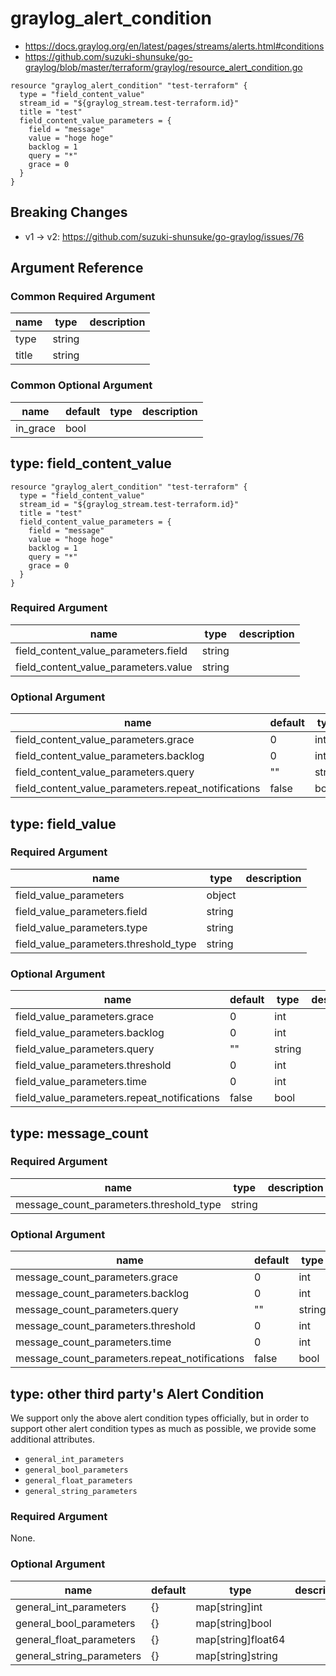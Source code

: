 # graylog_alert_condition

* https://docs.graylog.org/en/latest/pages/streams/alerts.html#conditions
* https://github.com/suzuki-shunsuke/go-graylog/blob/master/terraform/graylog/resource_alert_condition.go

```hcl
resource "graylog_alert_condition" "test-terraform" {
  type = "field_content_value"
  stream_id = "${graylog_stream.test-terraform.id}"
  title = "test"
  field_content_value_parameters = {
    field = "message"
    value = "hoge hoge"
    backlog = 1
    query = "*"
    grace = 0
  }
}
```

## Breaking Changes

* v1 -> v2: https://github.com/suzuki-shunsuke/go-graylog/issues/76

## Argument Reference

### Common Required Argument

name | type | description
--- | --- | ---
type | string |
title | string |

### Common Optional Argument

name | default | type | description
--- | --- | --- | ---
in_grace | bool |

## type: field_content_value 

```hcl
resource "graylog_alert_condition" "test-terraform" {
  type = "field_content_value"
  stream_id = "${graylog_stream.test-terraform.id}"
  title = "test"
  field_content_value_parameters = {
    field = "message"
    value = "hoge hoge"
    backlog = 1
    query = "*"
    grace = 0
  }
}
```

### Required Argument

name | type | description
--- | --- | ---
field_content_value_parameters.field | string |
field_content_value_parameters.value | string |

### Optional Argument

name | default | type | description
--- | --- | --- | ---
field_content_value_parameters.grace | 0 | int |
field_content_value_parameters.backlog | 0 | int |
field_content_value_parameters.query | "" | string |
field_content_value_parameters.repeat_notifications | false | bool |

## type: field_value 

### Required Argument

name | type | description
--- | --- | ---
field_value_parameters | object |
field_value_parameters.field | string |
field_value_parameters.type | string |
field_value_parameters.threshold_type | string |

### Optional Argument

name | default | type | description
--- | --- | --- | ---
field_value_parameters.grace | 0 | int |
field_value_parameters.backlog | 0 | int |
field_value_parameters.query | "" | string |
field_value_parameters.threshold | 0 | int |
field_value_parameters.time | 0 | int |
field_value_parameters.repeat_notifications | false | bool |

## type: message_count 

### Required Argument

name | type | description
--- | --- | ---
message_count_parameters.threshold_type | string |

### Optional Argument

name | default | type | description
--- | --- | --- | ---
message_count_parameters.grace | 0 | int |
message_count_parameters.backlog | 0 | int |
message_count_parameters.query | "" | string |
message_count_parameters.threshold | 0 | int |
message_count_parameters.time | 0 | int |
message_count_parameters.repeat_notifications | false | bool |

## type: other third party's Alert Condition

We support only the above alert condition types officially,
but in order to support other alert condition types as much as possible,
we provide some additional attributes.

* `general_int_parameters`
* `general_bool_parameters`
* `general_float_parameters`
* `general_string_parameters`

### Required Argument

None.

### Optional Argument

name | default | type | description
--- | --- | --- | ---
general_int_parameters | {} | map[string]int |
general_bool_parameters | {} | map[string]bool |
general_float_parameters | {} | map[string]float64 |
general_string_parameters | {} | map[string]string |
